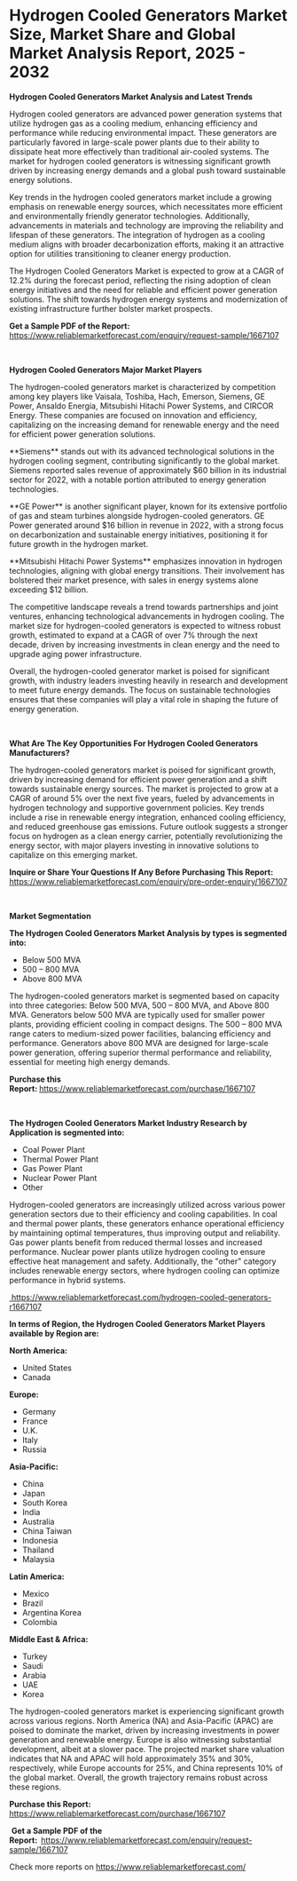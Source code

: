 <p><h1>Hydrogen Cooled Generators Market Size, Market Share and Global Market Analysis Report, 2025 - 2032</h1></p><p><strong>Hydrogen Cooled Generators Market Analysis and Latest Trends</strong></p>
<p><p>Hydrogen cooled generators are advanced power generation systems that utilize hydrogen gas as a cooling medium, enhancing efficiency and performance while reducing environmental impact. These generators are particularly favored in large-scale power plants due to their ability to dissipate heat more effectively than traditional air-cooled systems. The market for hydrogen cooled generators is witnessing significant growth driven by increasing energy demands and a global push toward sustainable energy solutions.</p><p>Key trends in the hydrogen cooled generators market include a growing emphasis on renewable energy sources, which necessitates more efficient and environmentally friendly generator technologies. Additionally, advancements in materials and technology are improving the reliability and lifespan of these generators. The integration of hydrogen as a cooling medium aligns with broader decarbonization efforts, making it an attractive option for utilities transitioning to cleaner energy production.</p><p>The Hydrogen Cooled Generators Market is expected to grow at a CAGR of 12.2% during the forecast period, reflecting the rising adoption of clean energy initiatives and the need for reliable and efficient power generation solutions. The shift towards hydrogen energy systems and modernization of existing infrastructure further bolster market prospects.</p></p>
<p><strong>Get a Sample PDF of the Report:&nbsp;</strong> <a href="https://www.reliablemarketforecast.com/enquiry/request-sample/1667107?utm_campaign=2810&utm_medium=2&utm_source=Github&utm_content=ia&utm_term=06032025&utm_id=hydrogen-cooled-generators">https://www.reliablemarketforecast.com/enquiry/request-sample/1667107</a></p>
<p>&nbsp;</p>
<p><strong>Hydrogen Cooled Generators Major Market Players</strong></p>
<p><p>The hydrogen-cooled generators market is characterized by competition among key players like Vaisala, Toshiba, Hach, Emerson, Siemens, GE Power, Ansaldo Energia, Mitsubishi Hitachi Power Systems, and CIRCOR Energy. These companies are focused on innovation and efficiency, capitalizing on the increasing demand for renewable energy and the need for efficient power generation solutions.</p><p>**Siemens** stands out with its advanced technological solutions in the hydrogen cooling segment, contributing significantly to the global market. Siemens reported sales revenue of approximately $60 billion in its industrial sector for 2022, with a notable portion attributed to energy generation technologies.</p><p>**GE Power** is another significant player, known for its extensive portfolio of gas and steam turbines alongside hydrogen-cooled generators. GE Power generated around $16 billion in revenue in 2022, with a strong focus on decarbonization and sustainable energy initiatives, positioning it for future growth in the hydrogen market.</p><p>**Mitsubishi Hitachi Power Systems** emphasizes innovation in hydrogen technologies, aligning with global energy transitions. Their involvement has bolstered their market presence, with sales in energy systems alone exceeding $12 billion.</p><p>The competitive landscape reveals a trend towards partnerships and joint ventures, enhancing technological advancements in hydrogen cooling. The market size for hydrogen-cooled generators is expected to witness robust growth, estimated to expand at a CAGR of over 7% through the next decade, driven by increasing investments in clean energy and the need to upgrade aging power infrastructure.</p><p>Overall, the hydrogen-cooled generator market is poised for significant growth, with industry leaders investing heavily in research and development to meet future energy demands. The focus on sustainable technologies ensures that these companies will play a vital role in shaping the future of energy generation.</p></p>
<p>&nbsp;</p>
<p><strong>What Are The Key Opportunities For Hydrogen Cooled Generators Manufacturers?</strong></p>
<p><p>The hydrogen-cooled generators market is poised for significant growth, driven by increasing demand for efficient power generation and a shift towards sustainable energy sources. The market is projected to grow at a CAGR of around 5% over the next five years, fueled by advancements in hydrogen technology and supportive government policies. Key trends include a rise in renewable energy integration, enhanced cooling efficiency, and reduced greenhouse gas emissions. Future outlook suggests a stronger focus on hydrogen as a clean energy carrier, potentially revolutionizing the energy sector, with major players investing in innovative solutions to capitalize on this emerging market.</p></p>
<p><strong>Inquire or Share Your Questions If Any Before Purchasing This Report:</strong> <a href="https://www.reliablemarketforecast.com/enquiry/pre-order-enquiry/1667107?utm_campaign=2810&utm_medium=2&utm_source=Github&utm_content=ia&utm_term=06032025&utm_id=hydrogen-cooled-generators">https://www.reliablemarketforecast.com/enquiry/pre-order-enquiry/1667107</a></p>
<p>&nbsp;</p>
<p><strong>Market Segmentation</strong></p>
<p><strong>The Hydrogen Cooled Generators Market Analysis by types is segmented into:</strong></p>
<p><ul><li>Below 500 MVA</li><li>500 – 800 MVA</li><li>Above 800 MVA</li></ul></p>
<p><p>The hydrogen-cooled generators market is segmented based on capacity into three categories: Below 500 MVA, 500 – 800 MVA, and Above 800 MVA. Generators below 500 MVA are typically used for smaller power plants, providing efficient cooling in compact designs. The 500 – 800 MVA range caters to medium-sized power facilities, balancing efficiency and performance. Generators above 800 MVA are designed for large-scale power generation, offering superior thermal performance and reliability, essential for meeting high energy demands.</p></p>
<p><strong>Purchase this Report:&nbsp;</strong><a href="https://www.reliablemarketforecast.com/purchase/1667107?utm_campaign=2810&utm_medium=2&utm_source=Github&utm_content=ia&utm_term=06032025&utm_id=hydrogen-cooled-generators">https://www.reliablemarketforecast.com/purchase/1667107</a></p>
<p>&nbsp;</p>
<p><strong>The Hydrogen Cooled Generators Market Industry Research by Application is segmented into:</strong></p>
<p><ul><li>Coal Power Plant</li><li>Thermal Power Plant</li><li>Gas Power Plant</li><li>Nuclear Power Plant</li><li>Other</li></ul></p>
<p><p>Hydrogen-cooled generators are increasingly utilized across various power generation sectors due to their efficiency and cooling capabilities. In coal and thermal power plants, these generators enhance operational efficiency by maintaining optimal temperatures, thus improving output and reliability. Gas power plants benefit from reduced thermal losses and increased performance. Nuclear power plants utilize hydrogen cooling to ensure effective heat management and safety. Additionally, the "other" category includes renewable energy sectors, where hydrogen cooling can optimize performance in hybrid systems.</p></p>
<p><a href="https://www.reliablemarketforecast.com/hydrogen-cooled-generators-r1667107?utm_campaign=2810&utm_medium=2&utm_source=Github&utm_content=ia&utm_term=06032025&utm_id=hydrogen-cooled-generators">&nbsp;https://www.reliablemarketforecast.com/hydrogen-cooled-generators-r1667107</a></p>
<p><strong>In terms of Region, the Hydrogen Cooled Generators Market Players available by Region are:</strong></p>
<p>
    <p> <strong> North America: </strong>
        <ul>
            <li>United States</li>
            <li>Canada</li>
        </ul>
        </p> 
    <p> <strong> Europe: </strong>
        <ul>
            <li>Germany</li>
            <li>France</li>
            <li>U.K.</li>
            <li>Italy</li>
            <li>Russia</li>
        </ul>
        </p> 
    <p> <strong> Asia-Pacific: </strong>
        <ul>
            <li>China</li>
            <li>Japan</li>
            <li>South Korea</li>
            <li>India</li>
            <li>Australia</li>
            <li>China Taiwan</li>
            <li>Indonesia</li>
            <li>Thailand</li>
            <li>Malaysia</li>
        </ul>
        </p> 
    <p> <strong> Latin America: </strong>
        <ul>
            <li>Mexico</li>
            <li>Brazil</li>
            <li>Argentina Korea</li>
            <li>Colombia</li>
        </ul>
        </p> 
    <p> <strong> Middle East & Africa: </strong>
        <ul>
            <li>Turkey</li>
            <li>Saudi</li>
            <li>Arabia</li>
            <li>UAE</li>
            <li>Korea</li>
        </ul>
    </p>
    </p>
<p><p>The hydrogen-cooled generators market is experiencing significant growth across various regions. North America (NA) and Asia-Pacific (APAC) are poised to dominate the market, driven by increasing investments in power generation and renewable energy. Europe is also witnessing substantial development, albeit at a slower pace. The projected market share valuation indicates that NA and APAC will hold approximately 35% and 30%, respectively, while Europe accounts for 25%, and China represents 10% of the global market. Overall, the growth trajectory remains robust across these regions.</p></p>
<p><strong>Purchase this Report: </strong><a href="https://www.reliablemarketforecast.com/purchase/1667107?utm_campaign=2810&utm_medium=2&utm_source=Github&utm_content=ia&utm_term=06032025&utm_id=hydrogen-cooled-generators">https://www.reliablemarketforecast.com/purchase/1667107</a></p>
<p>&nbsp;<strong>Get a Sample PDF of the Report:&nbsp;&nbsp;</strong><a href="https://www.reliablemarketforecast.com/enquiry/request-sample/1667107?utm_campaign=2810&utm_medium=2&utm_source=Github&utm_content=ia&utm_term=06032025&utm_id=hydrogen-cooled-generators">https://www.reliablemarketforecast.com/enquiry/request-sample/1667107</a></p>
<p><strong></strong></p>
<p>Check more reports on <a href="https://www.reliablemarketforecast.com/?utm_campaign=2810&utm_medium=2&utm_source=Github&utm_content=ia&utm_term=06032025&utm_id=hydrogen-cooled-generators">https://www.reliablemarketforecast.com/</a></p>